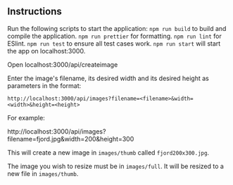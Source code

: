 ## Instructions

Run the following scripts to start the application:
`npm run build` to build and compile the application.
`npm run prettier` for formatting.
`npm run lint` for ESlint.
`npm run test` to ensure all test cases work.
`npm run start` will start the app on localhost:3000.

Open localhost:3000/api/createimage

Enter the image's filename, its desired width and its desired height as parameters in the format:

`http://localhost:3000/api/images?filename=<filename>&width=<width>&height=<height>`

For example:

http://localhost:3000/api/images?filename=fjord.jpg&width=200&height=300

This will create a new image in `images/thumb` called `fjord200x300.jpg`.


The image you wish to resize must be in `images/full`. It will be resized to a new file in `images/thumb`.